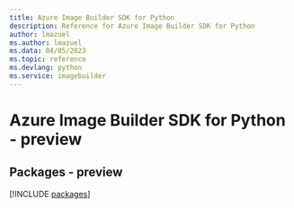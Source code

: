 ```yaml
---
title: Azure Image Builder SDK for Python
description: Reference for Azure Image Builder SDK for Python
author: lmazuel
ms.author: lmazuel
ms.data: 04/05/2023
ms.topic: reference
ms.devlang: python
ms.service: imagebuilder
---
```

# Azure Image Builder SDK for Python - preview
## Packages - preview
[!INCLUDE [packages](image-builder-index.md)]